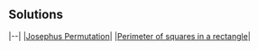 ## Solutions
|--|
|[Josephus Permutation](https://github.com/ThePoisoned1/Codewars/blob/main/java/5kyu/src/Josephus.java)|
|[Perimeter of squares in a rectangle](https://github.com/ThePoisoned1/Codewars/blob/main/java/5kyu/src/SumFct.java)|
